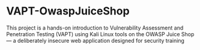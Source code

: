 # VAPT-OwaspJuiceShop
This project is a hands-on introduction to Vulnerability Assessment and Penetration Testing (VAPT) using Kali Linux tools on the OWASP Juice Shop — a deliberately insecure web application designed for security training
